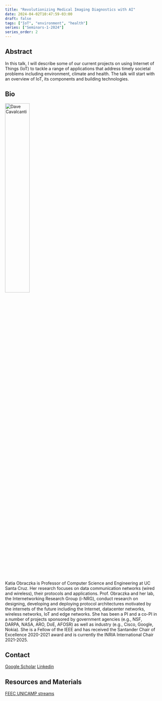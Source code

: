 ```yaml
---
title: "Revolutionizing Medical Imaging Diagnostics with AI​"
date: 2024-04-02T10:47:59-03:00
draft: false
tags: ["IoT", "environment", "health"]
series: ["Seminars-1-2024"]
series_order: 2
---
```


## Abstract

In this talk, I will describe some of our current projects on using Internet of Things (IoT) to tackle a range of applications that address timely societal problems including environment, climate and health. The talk will start with an overview of IoT, its components and building technologies.

## Bio

<img alt="Dave Cavalcanti" src="/seminars/seminars-1-2024/2/katia_obraczka.png" style="width: 40%; height: 160x;">

Katia Obraczka is Professor of Computer Science and Engineering at UC Santa Cruz. Her research focuses on data communication networks (wired and wireless), their protocols and applications. Prof. Obraczka and her lab, the Internetworking Research Group (i-NRG), conduct research on designing, developing and deploying protocol architectures motivated by the internets of the future including the Internet, datacenter networks, wireless networks, IoT and edge networks. She has been a PI and a co-PI in a number of projects sponsored by government agencies (e.g., NSF, DARPA, NASA, ARO, DoE, AFOSR) as well as industry (e.g., Cisco, Google, Nokia). She is a Fellow of the IEEE and has received the Santander Chair of Excellence 2020-2021 award and is currently the INRIA International Chair 2021-2025.


## Contact
[Google Scholar](https://scholar.google.com/citations?user=xALG_EMAAAAJ&hl=pt-BR&oi=ao)
[Linkedin](https://www.linkedin.com/in/katia-obraczka-301b182b/)



## Resources and Materials

[FEEC UNICAMP streams](https://www.youtube.com/@feec-unicamp/streams)

<!--
<iframe width="560" height="315" src="https://www.youtube.com/embed/PuKaN2mqMvg" title="YouTube video player" frameborder="0" allow="accelerometer; autoplay; clipboard-write; encrypted-media; gyroscope; picture-in-picture; web-share" allowfullscreen></iframe>

**Save the date:** August, 31th, 2023.
-->